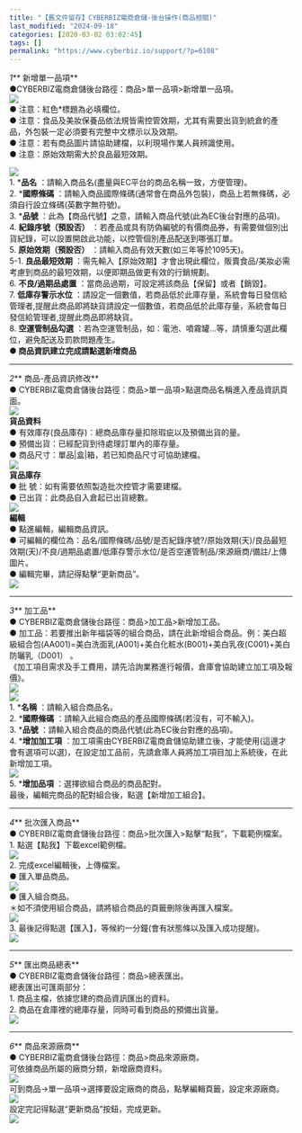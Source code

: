 ```yaml
---
title: "【舊文件留存】CYBERBIZ電商倉儲-後台操作(商品相關)"
last_modified: "2024-09-18"
categories: [2020-03-02 03:02:45]
tags: []
permalink: "https://www.cyberbiz.io/support/?p=6108"
---
```


_1_**  新增單一品項**  
●CYBERBIZ電商倉儲後台路徑：商品>單一品項>新增單一品項。  
![](https://www.cyberbiz.co/support/wp-content/uploads/2020/08/峰潮新增商品01.png)  
● 注意：紅色*標題為必填欄位。  
● 注意：食品及美妝保養品依法規皆需控管效期，尤其有需要出貨到統倉的產品，外包裝一定必須要有完整中文標示以及效期。  
● 注意：若有商品圖片請協助建檔，以利現場作業人員辨識使用。  
● 注意：原始效期需大於良品最短效期。  

![](https://www.cyberbiz.co/support/wp-content/uploads/2020/08/峰潮新增商品02-2.png)  
1\. ***品名** ：請輸入商品名(盡量與EC平台的商品名稱一致，方便管理)。  
2\. ***國際條碼** ：請輸入商品國際條碼(通常會在商品外包裝)，商品上若無條碼，必須自行設立條碼(英數字無符號)。  
3\. ***品號** ：此為【商品代號】之意，請輸入商品代號(此為EC後台對應的品項)。  
4\. **紀錄序號（預設否）** ：若產品或具有防偽編號的有價商品券，有需要做個別出貨紀錄，可以設置開啟此功能，以控管個別產品配送到哪張訂單。  
5\. **原始效期（預設否）** ：請輸入商品有效天數(如三年等於1095天)。  
5-1. **良品最短效期** ：需先輸入【原始效期】才會出現此欄位，販賣食品/美妝必需考慮到商品的最短效期，以便即期品做更有效的行銷規劃。  
6\. **不良/過期品處置** ：當商品過期，可設定將該商品【保留】或者【銷毀】。  
7\. **低庫存警示水位**
：請設定一個數值，若商品低於此庫存量，系統會每日發信給管理者,提醒此商品即將缺貨請設定一個數值，若商品低於此庫存量，系統會每日發信給管理者,提醒此商品即將缺貨。  
8\. **空運管制品勾選** ：若為空運管制品，如：電池、噴霧罐…等，請慎重勾選此欄位，避免配送及罰款問題產生。  
**● 商品資訊建立完成請點選新增商品**  

* * *

_2_**  商品-產品資訊修改**  
● CYBERBIZ電商倉儲後台路徑：商品>單一品項>點選商品名稱進入產品資訊頁面。  
![](https://www.cyberbiz.co/support/wp-content/uploads/2020/08/峰潮新增商品03.png)  
**貨品資料**  
● 有效庫存(良品庫存)：總商品庫存量扣除瑕疵以及預備出貨的量。  
● 預備出貨：已經配貨到待處理訂單內的庫存量。  
● 商品尺寸：單品|盒|箱，若已知商品尺寸可協助建檔。  
![](https://www.cyberbiz.co/support/wp-content/uploads/2020/08/峰潮新增商品04.png)  
**貨品庫存**  
● 批 號：如有需要依照製造批次控管才需要建檔。  
● 已出貨：此商品自入倉起已出貨總數。  
![](https://www.cyberbiz.co/support/wp-content/uploads/2020/08/峰潮新增商品05.png)  
**編輯**  
● 點進編輯，編輯商品資訊。  
●
可編輯的欄位為：品名/國際條碼/品號/是否紀錄序號?/原始效期(天)/良品最短效期(天)/不良/過期品處置/低庫存警示水位/是否空運管制品/來源廠商/備註/上傳圖片。  
● 編輯完畢，請記得點擊“更新商品”。  
![](https://www.cyberbiz.co/support/wp-content/uploads/2020/08/峰潮新增商品06.png)  

* * *

_3_**  加工品**  
● CYBERBIZ電商倉儲後台路徑：商品>加工品>新增加工品。  
●
加工品：若要推出新年福袋等的組合商品，請在此新增組合商品。例：美白超級組合包(AA001)=美白洗面乳(A001)+美白化粧水(B001)+美白乳夜(C001)+美白防曬乳（D001）
。  
《加工項目需求及手工費用，請先洽詢業務進行報價，倉庫會協助建立加工項及報價》。  
![](https://www.cyberbiz.co/support/wp-content/uploads/2020/08/峰潮新增商品07.png)  
![](https://www.cyberbiz.co/support/wp-content/uploads/2020/08/峰潮新增商品08.png)  
1\. ***名稱** ：請輸入組合商品名。  
2\. ***國際條碼** ：請輸入此組合商品的產品國際條碼(若沒有，可不輸入)。  
3\. ***品號** ：請輸入組合商品的商品代號(此為EC後台對應的品項)。  
4\. ***增加加工項**
：加工項需由CYBERBIZ電商倉儲協助建立後，才能使用(這邊才會有選項可以選)，在設定加工品前，先請倉庫人員將加工項目加上系統後，在此新增加工項。  
![](https://www.cyberbiz.co/support/wp-content/uploads/2020/08/峰潮新增商品09.png)  
5\. ***增加品項** ：選擇欲組合商品的商品配對。  
最後，編輯完商品的配對組合後，點選【新增加工組合】。

* * *

_4_**  批次匯入商品**  
● CYBERBIZ電商倉儲後台路徑：商品>批次匯入>點擊“點我”，下載範例檔案。  
1\. 點選【點我】下載excel範例檔。  
![](https://www.cyberbiz.co/support/wp-content/uploads/2020/08/峰潮新增商品11.png)  
2\. 完成excel編輯後，上傳檔案。  
● 匯入單品商品。  
![](https://www.cyberbiz.co/support/wp-content/uploads/2020/08/峰潮新增商品12.png)  
● 匯入組合商品。  
＊如不須使用組合商品，請將組合商品的頁籤刪除後再匯入檔案。  
![](https://www.cyberbiz.co/support/wp-content/uploads/2020/08/峰潮新增商品13.png)  
3\. 最後記得點選【匯入】，等候約一分鐘(會有狀態條以及匯入成功提醒)。  
![](https://www.cyberbiz.co/support/wp-content/uploads/2020/08/峰潮新增商品10.png)  

* * *

_5_**  匯出商品總表**  
● CYBERBIZ電商倉儲後台路徑：商品>總表匯出。  
總表匯出可匯兩部分：  
1\. 商品主檔，依據您建的商品資訊匯出的資料。  
2\. 商品在倉庫裡的總庫存量，同時可看到商品的預備出貨量。  
![](https://www.cyberbiz.co/support/wp-content/uploads/2020/08/峰潮新增商品14.png)  

* * *

_6_**  商品來源廠商**  
● CYBERBIZ電商倉儲後台路徑：商品>商品來源廠商。  
可依據商品所屬的廠商分類，新增廠商資料。  
![](https://www.cyberbiz.co/support/wp-content/uploads/2020/08/峰潮新增商品15.png)  
可到商品->單一品項->選擇要設定廠商的商品，點擊編輯頁籤，設定來源廠商。  
![](https://www.cyberbiz.co/support/wp-content/uploads/2020/08/峰潮新增商品16.png)  
設定完記得點選“更新商品”按鈕，完成更新。  
![](https://www.cyberbiz.co/support/wp-content/uploads/2020/08/峰潮新增商品17.png)  

